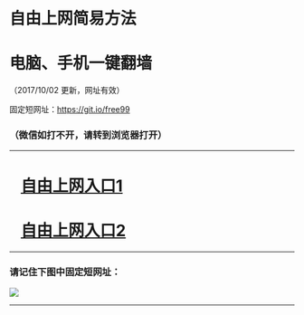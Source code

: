 ﻿# 自由上网简易方法

# 电脑、手机一键翻墙

（2017/10/02 更新，网址有效）

固定短网址：https://git.io/free99

### （微信如打不开，请转到浏览器打开）


***





# &nbsp;&nbsp; <a href="http://ft228912035.fwtz-zhenx1001.xyz/fwqtz01.html?t=100200132553 " target="_blank">自由上网入口1</a>
# &nbsp;&nbsp; <a href="http://ft2456926566.fw-tzzhen1002.xyz/fwqtz02.html?t=10020017384 " target="_blank">自由上网入口2</a>
***

### 请记住下图中固定短网址：

<img src="https://s3-us-west-2.amazonaws.com/fwq-1001/yjfq-20170905okok.png" /> 


***

